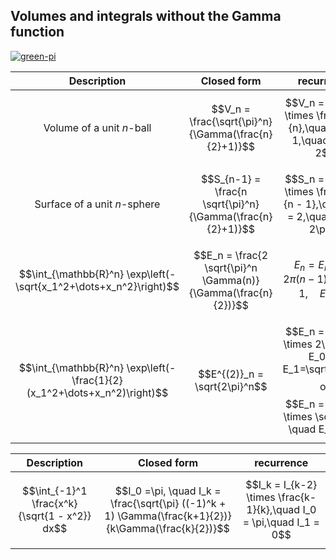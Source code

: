 ## Volumes and integrals without the Gamma function

[![green-pi](https://img.shields.io/badge/Rendered%20with-Green%20Pi-00d571?style=flat-square)](https://github.com/nschloe/green-pi?activate&inlineMath=$)

  Description | Closed form   | recurrence
|:-----------:|:-------------:|:-----------:|
Volume of a unit $n$-ball | $$V_n = \frac{\sqrt{\pi}^n}{\Gamma(\frac{n}{2}+1)}$$ | $$V_n = V_{n-2} \times \frac{2\pi}{n},\quad V_0 = 1,\quad V_1 = 2$$
Surface of a unit $n$-sphere | $$S_{n-1} = \frac{n \sqrt{\pi}^n}{\Gamma(\frac{n}{2}+1)}$$ | $$S_n = S_{n-2} \times \frac{2\pi}{n - 1},\quad S_0 = 2,\quad S_1 = 2\pi$$
$$\int_{\mathbb{R}^n} \exp\left(-\sqrt{x_1^2+\dots+x_n^2}\right)$$ | $$E_n = \frac{2 \sqrt{\pi}^n \Gamma(n)}{\Gamma(\frac{n}{2})}$$ | $$E_n = E_{n-2} \times 2\pi(n-1), \quad E_0=1, \quad E_1=2$$
$$\int_{\mathbb{R}^n} \exp\left(-\frac{1}{2}(x_1^2+\dots+x_n^2)\right)$$ | $$E^{(2)}_n = \sqrt{2\pi}^n$$ | $$E_n = E_{n-2} \times 2\pi, \quad E_0=1, E_1=\sqrt{2\pi}$$ or $$E_n = E_{n-1} \times \sqrt{2\pi}, \quad E_0=1$$


  Description | Closed form   | recurrence
|:-----------:|:-------------:|:-----------:|
$$\int_{-1}^1 \frac{x^k}{\sqrt{1 - x^2}} dx$$ | $$I_0 =\pi, \quad I_k = \frac{\sqrt{\pi} ((-1)^k + 1)  \Gamma(\frac{k+1}{2})}{k\Gamma(\frac{k}{2})}$$ | $$I_k = I_{k-2} \times \frac{k-1}{k},\quad I_0 = \pi,\quad I_1 = 0$$

